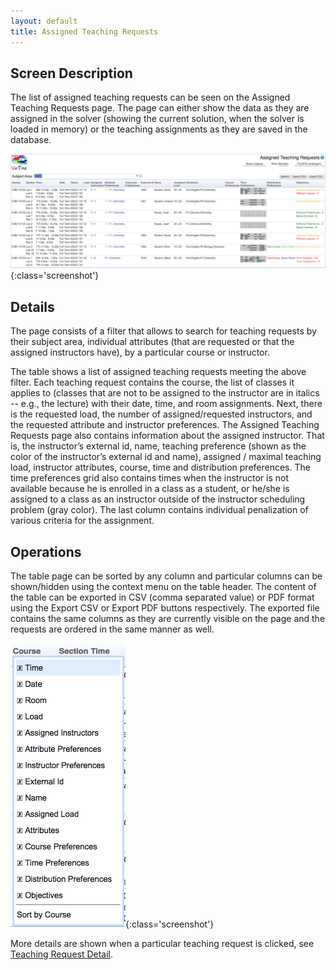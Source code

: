 ```yaml
---
layout: default
title: Assigned Teaching Requests
---
```



## Screen Description

The list of assigned teaching requests can be seen on the Assigned Teaching Requests page. The page can either show the data as they are assigned in the solver (showing the current solution, when the solver is loaded in memory) or the teaching assignments as they are saved in the database.

![Assigned Teaching Requests](images/assigned-teaching-requests-1.png){:class='screenshot'}


## Details

The page consists of a filter that allows to search for teaching requests by their subject area, individual attributes (that are requested or that the assigned instructors have), by a particular course or instructor.

The table shows a list of assigned teaching requests meeting the above filter. Each teaching request contains the course, the list of classes it applies to (classes that are not to be assigned to the instructor are in italics -- e.g., the lecture) with their date, time, and room assignments. Next, there is the requested load, the number of assigned/requested instructors, and the requested attribute and instructor preferences. The Assigned Teaching Requests page also contains information about the assigned instructor. That is, the instructor’s external id, name, teaching preference (shown as the color of the instructor’s external id and name), assigned / maximal teaching load, instructor attributes, course, time and distribution preferences. The time preferences grid also contains times when the instructor is not available because he is enrolled in a class as a student, or he/she is assigned to a class as an instructor outside of the instructor scheduling problem (gray color). The last column contains individual penalization of various criteria for the assignment.

## Operations

The table page can be sorted by any column and particular columns can be shown/hidden using the context menu on the table header. The content of the table can be exported in CSV (comma separated value) or PDF format using the Export CSV or Export PDF buttons respectively. The exported file contains the same columns as they are currently visible on the page and the requests are ordered in the same manner as well.

![Assigned Teaching Requests](images/assigned-teaching-requests-2.png){:class='screenshot'}

More details are shown when a particular teaching request is clicked, see [Teaching Request Detail](teaching-request-detail).
